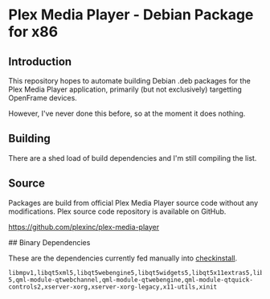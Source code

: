 Plex Media Player - Debian Package for x86
===========================================

## Introduction

This repository hopes to automate building Debian .deb packages for the Plex Media Player application, primarily (but not exclusively) targetting OpenFrame devices.

However, I've never done this before, so at the moment it does nothing.

## Building

There are a shed load of build dependencies and I'm still compiling the list.


## Source

Packages are build from official Plex Media Player source code without any modifications. Plex source code repository is available on GitHub.

https://github.com/plexinc/plex-media-player

## Binary Dependencies

These are the dependencies currently fed manually into [checkinstall](https://github.com/giuliomoro/checkinstall).

```
libmpv1,libqt5xml5,libqt5webengine5,libqt5widgets5,libqt5x11extras5,libqt5quick5,libqt5quickcontrols2-5,qml-module-qtwebchannel,qml-module-qtwebengine,qml-module-qtquick-controls2,xserver-xorg,xserver-xorg-legacy,x11-utils,xinit
```